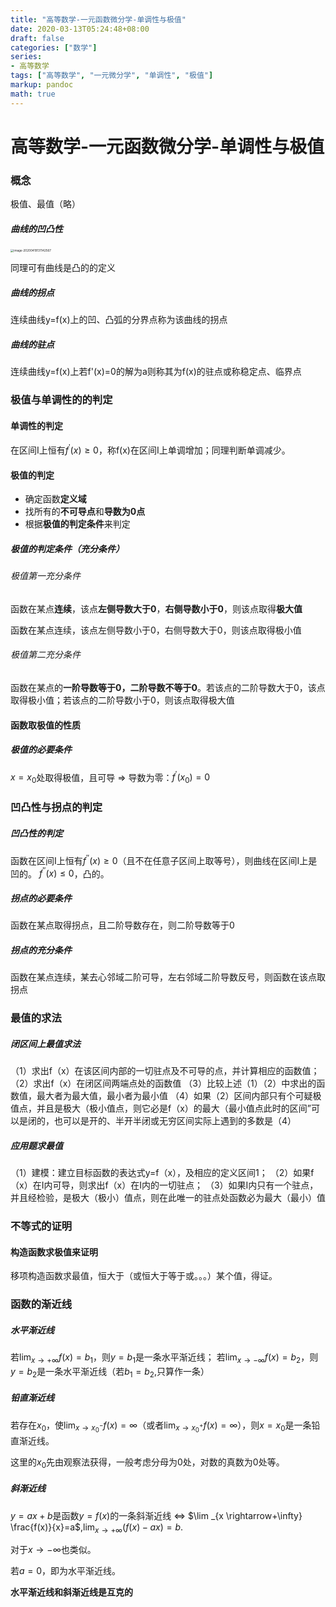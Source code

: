 ```yaml
---
title: "高等数学-一元函数微分学-单调性与极值"
date: 2020-03-13T05:24:48+08:00
draft: false
categories: ["数学"]
series:
- 高等数学
tags: ["高等数学", "一元微分学", "单调性", "极值"]
markup: pandoc
math: true
---
```


# 高等数学-一元函数微分学-单调性与极值

### 概念

极值、最值（略）

##### 曲线的凹凸性

<img src="https://picgo12138.oss-cn-hangzhou.aliyuncs.com/md/image-20200419131142567.png" alt="image-20200419131142567" style="zoom: 33%;" />

同理可有曲线是凸的的定义

##### 曲线的拐点

连续曲线y=f(x)上的凹、凸弧的分界点称为该曲线的拐点

##### 曲线的驻点 

连续曲线y=f(x)上若f'(x)=0的解为a则称其为f(x)的驻点或称稳定点、临界点

### 极值与单调性的的判定

#### 单调性的判定

在区间I上恒有$f^{\prime}(x) \geqslant 0$，称f(x)在区间I上单调增加；同理判断单调减少。

#### 极值的判定

- 确定函数**定义域**
- 找所有的**不可导点**和**导数为0点**
- 根据**极值的判定条件**来判定

##### 极值的判定条件（充分条件）

###### 极值第一充分条件

函数在某点**连续**，该点**左侧导数大于0**，**右侧导数小于0**，则该点取得**极大值**

函数在某点连续，该点左侧导数小于0，右侧导数大于0，则该点取得极小值

###### 极值第二充分条件

函数在某点的**一阶导数等于0，二阶导数不等于0**。若该点的二阶导数大于0，该点取得极小值；若该点的二阶导数小于0，则该点取得极大值

#### 函数取极值的性质

##### 极值的必要条件

$x=x_{0}$处取得极值，且可导 $\Rightarrow$ 导数为零：$f^{\prime}\left(x_{0}\right)=0$

### 凹凸性与拐点的判定

##### 凹凸性的判定

函数在区间I上恒有$f^{\prime \prime}(x) \geqslant 0$（且不在任意子区间上取等号），则曲线在区间I上是凹的。 $f^{\prime \prime}(x) \leqslant 0$，凸的。

##### 拐点的必要条件

函数在某点取得拐点，且二阶导数存在，则二阶导数等于0

##### 拐点的充分条件

函数在某点连续，某去心邻域二阶可导，左右邻域二阶导数反号，则函数在该点取拐点

### 最值的求法

##### 闭区间上最值求法

（1）求出f（x）在该区间内部的一切驻点及不可导的点，并计算相应的函数值；
（2）求出f（x）在闭区间两端点处的函数值
（3）比较上述（1）（2）中求出的函数值，最大者为最大值，最小者为最小值
（4）如果（2）区间内部只有个可疑极值点，并且是极大（极小值点，则它必是f（x）的最大（最小值点此时的区间”可以是闭的，也可以是开的、半开半闭或无穷区间实际上遇到的多数是（4）

##### 应用题求最值

（1）建模：建立目标函数的表达式y=f（x），及相应的定义区间1；
（2）如果f（x）在I内可导，则求出f（x）在I内的一切驻点；
（3）如果I内只有一个驻点，并且经检验，是极大（极小）值点，则在此唯一的驻点处函数必为最大（最小）值

### 不等式的证明

#### 构造函数求极值来证明

移项构造函数求最值，恒大于（或恒大于等于或。。。）某个值，得证。

### 函数的渐近线

##### 水平渐近线

若$\lim_{x \rightarrow+\infty} f(x)=b_{1}$，则$y=b_{1}$是一条水平渐近线；
若$\lim_{x \rightarrow-\infty} f(x)=b_{2}$，则$y=b_{2}$是一条水平渐近线（若$b_1 = b_2$,只算作一条）

##### 铅直渐近线

若存在$x_0$，使$\lim_{x \rightarrow x_{0}^{-}} f(x)=\infty$（或者$\lim _{x \rightarrow x_{0}^{+}} f(x)=\infty$），则$x=x_0$是一条铅直渐近线。

这里的$x_0$先由观察法获得，一般考虑分母为0处，对数的真数为0处等。

##### 斜渐近线

$y=a x+b$是函数$y=f(x)$的一条斜渐近线  $\Leftrightarrow$  $\lim _{x \rightarrow+\infty} \frac{f(x)}{x}=a$,$\lim _{x \rightarrow+\infty}(f(x)-a x)=b$.

对于$x \rightarrow-\infty$也类似。

若$a=0$，即为水平渐近线。

**水平渐近线和斜渐近线是互克的**